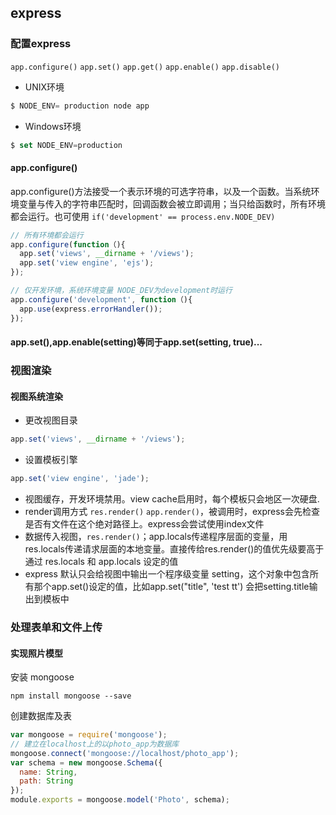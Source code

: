 ## express
### 配置express
<code>app.configure()</code>
<code>app.set()</code>
<code>app.get()</code>
<code>app.enable()</code>
<code>app.disable()</code>     
- UNIX环境
```javascript
$ NODE_ENV= production node app
```
- Windows环境
```javascript
$ set NODE_ENV=production
```
#### app.configure()
app.configure()方法接受一个表示环境的可选字符串，以及一个函数。当系统环境变量与传入的字符串匹配时，回调函数会被立即调用；当只给函数时，所有环境都会运行。也可使用 <code>if('development' == process.env.NODE_DEV)</code>
```javascript
// 所有环境都会运行
app.configure(function（){
  app.set('views', __dirname + '/views');
  app.set('view engine', 'ejs');
});
```
```javascript
// 仅开发环境，系统环境变量 NODE_DEV为development时运行
app.configure('development', function（){
  app.use(express.errorHandler());
});
```
#### app.set(),app.enable(setting)等同于app.set(setting, true)...
### 视图渲染
#### 视图系统渲染
- 更改视图目录
```javascript
app.set('views', __dirname + '/views');
```
- 设置模板引擎
```javascript
app.set('view engine', 'jade');
```
- 视图缓存，开发环境禁用。view cache启用时，每个模板只会地区一次硬盘.
- render调用方式 <code>res.render()</code> <code>app.render()</code>，被调用时，express会先检查是否有文件在这个绝对路径上。express会尝试使用index文件
- 数据传入视图，<code>res.render()</code>；app.locals传递程序层面的变量，用res.locals传递请求层面的本地变量。直接传给res.render()的值优先级要高于通过 res.locals 和 app.locals  设定的值
- express 默认只会给视图中输出一个程序级变量 setting，这个对象中包含所有那个app.set()设定的值，比如app.set("title", 'test tt') 会把setting.title输出到模板中

### 处理表单和文件上传
#### 实现照片模型
安装 mongoose
```linux
npm install mongoose --save
```
创建数据库及表
```javascript
var mongoose = require('mongoose');
// 建立在localhost上的以photo_app为数据库
mongoose.connect('mongoose://localhost/photo_app');
var schema = new mongoose.Schema({
  name: String,
  path: String
});
module.exports = mongoose.model('Photo', schema);
```
